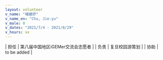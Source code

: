 ```yaml
---
layout: volunteer
v_name: "褚婕妤"
v_name_en: "Chu, Jie-yu"
v_male: 0
v_dates: "2021/7/4 - 2021/8/29"
v_hours: xx
---
```



| 担任 | 第八届中国地区iGEMer交流会志愿者 |
| 负责 | 复旦校园游策划 |
| 协助 | to be added |